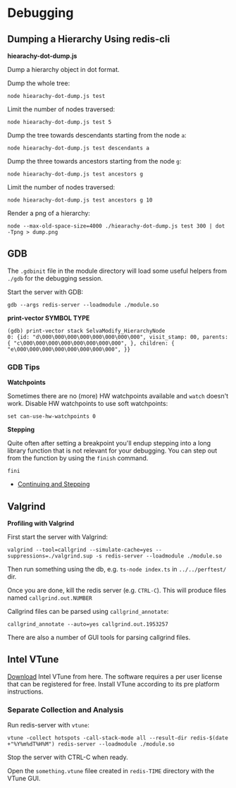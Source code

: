 Debugging
=========

Dumping a Hierarchy Using redis-cli
-----------------------------------

**hiearachy-dot-dump.js**

Dump a hierarchy object in dot format.

Dump the whole tree:

```
node hiearachy-dot-dump.js test
```

Limit the number of nodes traversed:

```
node hiearachy-dot-dump.js test 5
```

Dump the tree towards descendants starting from the node `a`:

```
node hiearachy-dot-dump.js test descendants a
```

Dump the three towards ancestors starting from the node `g`:

```
node hiearachy-dot-dump.js test ancestors g
```

Limit the number of nodes traversed:

```
node hiearachy-dot-dump.js test ancestors g 10
```

Render a png of a hierarchy:

```
node --max-old-space-size=4000 ./hiearachy-dot-dump.js test 300 | dot -Tpng > dump.png
```


GDB
---

The `.gdbinit` file in the module directory will load some useful helpers from
`./gdb` for the debugging session.

Start the server with GDB:

```
gdb --args redis-server --loadmodule ./module.so
```

**print-vector SYMBOL TYPE**

```gdb
(gdb) print-vector stack SelvaModify_HierarchyNode
0: {id: "d\000\000\000\000\000\000\000\000", visit_stamp: 00, parents: { "c\000\000\000\000\000\000\000\000", }, children: { "e\000\000\000\000\000\000\000\000", }}
```

### GDB Tips

**Watchpoints**

Sometimes there are no (more) HW watchpoints available and `watch` doesn't work.
Disable HW watchpoints to use soft watchpoints:

```gdb
set can-use-hw-watchpoints 0
```

**Stepping**

Quite often after setting a breakpoint you'll endup stepping into a long library
function that is not relevant for your debugging. You can step out from the
function by using the `finish` command.

```gdb
fini
```

- [Continuing and Stepping](https://sourceware.org/gdb/current/onlinedocs/gdb/Continuing-and-Stepping.html#Continuing-and-Stepping)


Valgrind
--------

**Profiling with Valgrind**

First start the server with Valgrind:

```
valgrind --tool=callgrind --simulate-cache=yes --suppressions=./valgrind.sup -s redis-server --loadmodule ./module.so
```

Then run something using the db, e.g. `ts-node index.ts` in `../../perftest/` dir.

Once you are done, kill the redis server (e.g. `CTRL-C`).
This will produce files named `callgrind.out.NUMBER`

Callgrind files can be parsed using `callgrind_annotate`:

```
callgrind_annotate --auto=yes callgrind.out.1953257
```

There are also a number of GUI tools for parsing callgrind files.


Intel VTune
-----------

[Download](https://software.intel.com/content/www/us/en/develop/tools/vtune-profiler.html)
Intel VTune from here. The software requires a per user license that can be registered for free.
Install VTune according to its pre platform instructions.

### Separate Collection and Analysis

Run redis-server with `vtune`:

```
vtune -collect hotspots -call-stack-mode all --result-dir redis-$(date +"%Y%m%dT%H%M") redis-server --loadmodule ./module.so
```

Stop the server with CTRL-C when ready.

Open the `something.vtune` filee created in `redis-TIME` directory with the VTune GUI.
